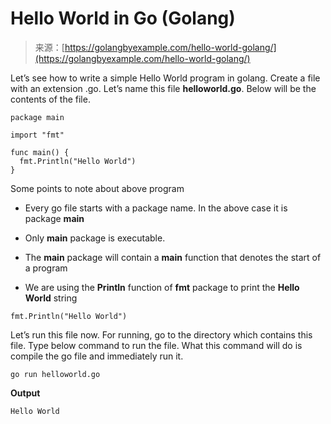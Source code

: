 <!--yml
category: 未分类
date: 2024-10-13 06:21:35
-->

# Hello World in Go (Golang)

> 来源：[https://golangbyexample.com/hello-world-golang/](https://golangbyexample.com/hello-world-golang/)

Let’s see how to write a simple Hello World program in golang. Create a file with an extension .go. Let’s name this file **helloworld.go**. Below will be the contents of the file.

```
package main  

import "fmt" 

func main() { 
  fmt.Println("Hello World") 
}
```

Some points to note about above program

*   Every go file starts with a package name. In the above case it is package **main**

*   Only **main** package is executable.

*   The **main** package will contain a **main** function that denotes the start of a program

*   We are using the **Println** function of **fmt** package to print the **Hello World** string

```
fmt.Println("Hello World")
```

Let’s run this file now. For running, go to the directory which contains this file. Type below command to run the file. What this command will do is compile the go file and immediately run it.

```
go run helloworld.go
```

**Output**

```
Hello World
```